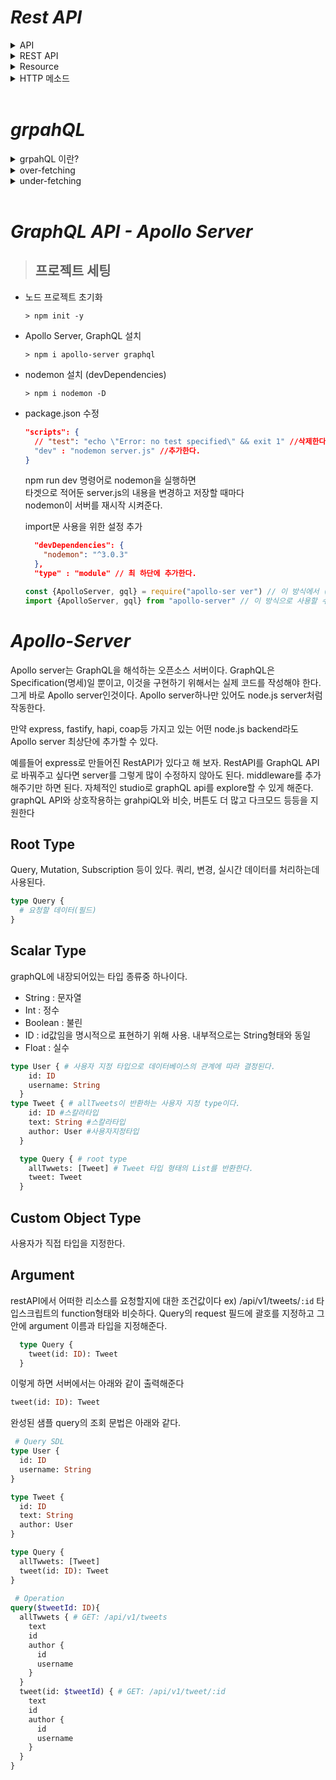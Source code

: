
# *Rest API*
<details>
<summary>API</summary>
API란? 

Application Programming Interface의 준말이다.   
interface는 무엇인가와 상호작용하는 방법이다.   
TV의 리모콘에서 사용자가 버튼을 누르면 TV가 켜지는데, 이때 사용자가 누르는 버튼을 interface라고 한다.   
말 그대로 Application Programming에서의 특정 기능을 사용, 정보수집 등의 상호작용을  위한 수단 이라고 보면 된다.
</details>

<details>
<summary>REST API</summary>
REST API란?

서로 다른 서버 간의 통신에서 REST api를 사용하면 그 통신은 url로 이루어진다.    
예를들어 수백만개의 영화 정보를 데이터베이스에 저장된 서버가 있다고 가정할때,   
영화 정보에 대한 데이터를 정렬하여 출력하고 싶다면 서버로부터 모든 영화 정보에 대한 데이터를 가져와야 한다.   
이러한 상호작용에 필요한것이 URL이다.    
`/~/api/movies`   
위와같은 URL을 통해 request를 만든다.    
해당 url은 천개, 백만개의 영화정보 데이터를 담은 JSON 배열을 반환할것이다.    
이와같이 리소스나 리소스목록을 얻어올 때, 위와같이 url을 사용한다.
이 경우에는 영화정보가 리소스이다.
해당 url을 공개적으로 노출시킴으로써 서로 다른 서버에서 url에 요청하는것에 대한 접근을 허용하게 된다.

url의 파라미터를 통해 디테일한 조건으로 데이터를 받아올 수 있게 된다.
movie id가 1인 리소스 `/~/api/movies/1`
평점이 9점인 리소스 `/~/api/movies/search?rating=9`
</details>

<details>
<summary>Resource</summary>
Resource란?

기본적으로 리소스는 웹 사이트에 접속하거나 API를 호출할 때 서버로부터 제공받는 식별 가능한 자원들을 의미한다.   
텍스트나 이미지, 동영상 등과 같은 것들을 말한다.    
그러나 확장자를 가지는 정적인 파일들 외에 개념적으로 식별할 수 있으면 리소스가 될 수 있다.    
어떤 식당의 메뉴들을 보여줘! 라는 요청이 존재한다면 `메뉴` 와 `특정 식당` 이 리소스가 될 수 있다는 것이다.   
`/~/menus` 여기서 menus는 정적인 파일들을 의미하는 것이 아니라 메뉴라는 자원들을 의미하는 것이고,     
이렇게 식별 가능한 자원을 리소스라고 부른다. (특정 지을 수 있는 대상들에 대한 식별자)   

예를들어 /users/:id/followers 라는 url이 존재한다면 여기서 리소스는 `users`와 `followers`가 된다.   
15번 user를 follow하는 사람들을 의미하기 때문이다.    

</details>

<details>
<summary>HTTP 메소드</summary>
HTTP 메소드

일반적으로 URL에 동사를 넣는 것은 좋은 방법이 아니다.   
생성과 관련된 기능에서 명사를 사용한다면 create/add/upload등 일관적이지 못하기 때문이다.    
대신 HTTP메소드에 의존한다.   
기본적으로 웹 사이트에 정보에 대한 요청을 보낼 때 브라우저는 항상 GET요청을 보낸다.   
그 외에도 POST, DELETE PUT, PATCH 등이 있다.    
이러한 HTTP 명세를 통해 API가 더 많은 일을 할 수 있도록 해준다.

- GET /2/users/yoo/bookmarks
- POST /2/users/yoo/bookmarks

즉 메소드 방식에 따라 동일한 URL 임에도 조회 뿐만 아니라 수정, 삭제도 가능해진다.   

 `PUT, DELETE에 대한 오해`  
https://blog.naver.com/choo_co/221276997559   
https://mokpo.tistory.com/202
https://late90.tistory.com/353

</details>
<br/>

 # *grpahQL*
<details>
<summary>grpahQL 이란?</summary>

GraphQL은 하나의 명세이다.    
2012년 부터 FaceBook 모바일 어플리케이션이 GraphQL을 사용을 시작했다.   
GraphQL Spec은 2015년 부터 오픈소스로 공개되었다.   
명세는 어떻게 동작하는지 적혀있을 뿐이므로, 그것을 javascript로 최초로 구현한것이 GraphQL-js이다.   
`GraphQL Spec`  
https://github.com/graphql/graphql-spec   

GraphQL API는 RestAPI에 대한 직접적인 해결책이다.

RestAPI는 아주 큰 문제를 두가지 가지고 있다.    
첫번째는 over-fetching이고 두번째는 under-fetching이다.
GraphQL API는 RestAPI의 두 문제를 해결하는데 도움을 준다.
</details>
<details>
<summary>over-fetching</summary>

over-fetching이란, 내가 사용하지 않는 데이터라도 정형화된 틀로 제공되는 모든 data를 받는다는것을 의미한다.    
즉, 특정 api에서 내가 필요한 데이터 이상의 데이터를 받게 된다.    
정형화 된 틀의 데이터 양식(JSON)으로 내보내는 내가 사용하지 않는 데이터를 포함한 모든 데이터를 받게된다는 것이다.   
예를들어 나는 title 데이터만 출력하는 기능을 만들고 싶어서 RestAPI로 데이터를 조회했는데, title뿐만 아니라 title을 포함한 25개의 연관 데이터를 받게 된다는 것이다.    
이는 해당 데이터들을 제공하는 Backend 서버나 DataBase에서 필요 이상의 기회비용이 발생하는것을 의미한다.   
또한 backend에서 frontend로 전송하는 데이터량이 많아진것 이므로 전송이 느릴수 있다.   
GrpahQL은 URL로 data를 즉시 받지 않고 필요한 data만을 요청한다.   
GraphQL Query를 API에 보내면 정확히 요청한 것만 받는다.   

### `GraphQL Query`
```graphql
{
  hello: {
    name
    height
    mass
  }
}
```
### `Response JSON`
```json
{
  "hello": {
    "name": "Luke Skywaler",
    "height": "1.72",
    "mass": "77",
  }
}
```

위의 GraphQL Query를 API에 요청한다면 Response JSON 형태의 데이터를 반환받게 된다.    
json의 hello속성의 객체중 name, height, mass 속성 데이터만 뽑아 그 형태를 유지하여 받게 된다.

</details>

<details>
<summary>under-fetching</summary>

under-fetching이란 한번의 url 요청으로 필요한 모든 데이터 요청을 처리하지 못하는것을 의미한다.    

예를들어 특정 영화의 제목과 장르 정보를 가져오려고 하는데, 해당 API는 영화의 제목과 장르에 대한 분류번호를 제공한다.    
이때 장르에 대한 명확한 단어를 얻기 위해서는 해당 분류번호를 가지고 새로운 API에 각 분류번호에 해당하는 장르 제목을 리소스로 요청하거나,    
분류번호에 해당하는 장르제목 리스트 데이터 리소스를 반환받아 백엔드 서버 내부적으로 일치하는 데이터를 검증하여 처리해야한다.   
만약 첫번째만 이라면 단순히 under-fetching인데 두번째 경우라면 under-fetching뿐만 아니라 over-fetching 문제도 발생하게 된다.   
(필요한 장르번호에 해당하는 리소스만 요청하는 것이 아닌 필요없는 모든 장르를 다 가져오기 때문...)   


</details>

<br/>

# *GraphQL API - Apollo Server*

> ## 프로젝트 세팅
 - 노드 프로젝트 초기화 
    ```
    > npm init -y
    ```

 - Apollo Server, GraphQL 설치
    ```
    > npm i apollo-server graphql
    ```

  - nodemon 설치 (devDependencies)
    ```
    > npm i nodemon -D
    ```

  - package.json 수정

    ```json
    "scripts": {
      // "test": "echo \"Error: no test specified\" && exit 1" //삭제한다.
      "dev" : "nodemon server.js" //추가한다.
    }
    ```
    npm run dev 명령어로 nodemon을 실행하면   
    타겟으로 적어둔 server.js의 내용을 변경하고 저장할 때마다   
    nodemon이 서버를 재시작 시켜준다.

    import문 사용을 위한 설정 추가
    ```json
      "devDependencies": {
        "nodemon": "^3.0.3"
      },
      "type" : "module" // 최 하단에 추가한다.
    ```

    ```js
    const {ApolloServer, gql} = require("apollo-ser ver") // 이 방식에서 (여전히 사용 가능)
    import {ApolloServer, gql} from "apollo-server" // 이 방식으로 사용할 수 있게 된다
    ```

# *Apollo-Server*
Apollo server는 GraphQL을 해석하는 오픈소스 서버이다.
GraphQL은 Specification(명세)일 뿐이고, 이것을 구현하기 위해서는 실제 코드를 작성해야 한다.
그게 바로 Apollo server인것이다.
Apollo server하나만 있어도 node.js server처럼 작동한다.

만약 express, fastify, hapi, coap등 가지고 있는 어떤 node.js backend라도
Apollo server 최상단에 추가할 수 있다.

예를들어 express로 만들어진 RestAPI가 있다고 해 보자.
RestAPI를 GraphQL API로 바꿔주고 싶다면 server를 그렇게 많이 수정하지 않아도 된다.
middleware를 추가해주기만 하면 된다.
자체적인 studio로 graphQL api를 explore할 수 있게 해준다.
graphQL API와 상호작용하는 grahpiQL와 비슷, 버튼도 더 많고 다크모드 등등을 지원한다

## Root Type
Query, Mutation, Subscription 등이 있다.
쿼리, 변경, 실시간 데이터를 처리하는데 사용된다.
```graphQL
type Query {
  # 요청할 데이터(필드)
}
```

## Scalar Type
graphQL에 내장되어있는 타입 종류중 하나이다.
 - String : 문자열
 - Int : 정수
 - Boolean : 불린
 - ID : id값임을 명시적으로 표현하기 위해 사용. 내부적으로는 String형태와 동일
 - Float : 실수

```graphql
type User { # 사용자 지정 타입으로 데이터베이스의 관계에 따라 결정된다.
    id: ID
    username: String 
  }
type Tweet { # allTweets이 반환하는 사용자 지정 type이다.
    id: ID #스칼라타입
    text: String #스칼라타입
    author: User #사용자지정타입
  }

  type Query { # root type
    allTwwets: [Tweet] # Tweet 타입 형태의 List를 반환한다.
    tweet: Tweet
  }
```

## Custom Object Type
사용자가 직접 타입을 지정한다.

## Argument
restAPI에서 어떠한 리소스를 요청할지에 대한 조건값이다
ex) /api/v1/tweets/`:id`
타입스크립트의 function형태와 비슷하다.
Query의 request 필드에 괄호를 지정하고 그 안에 argument 이름과 타입을 지정해준다.

```graphQL
  type Query {
    tweet(id: ID): Tweet
  }
```

이렇게 하면 서버에서는 아래와 같이 출력해준다

```graphql
tweet(id: ID): Tweet
```

완성된 샘플 query의 조회 문법은 아래와 같다.

```graphql
 # Query SDL
type User {
  id: ID
  username: String 
}

type Tweet { 
  id: ID
  text: String
  author: User
}

type Query { 
  allTwwets: [Tweet] 
  tweet(id: ID): Tweet
}
  
 # Operation
query($tweetId: ID){
  allTwwets { # GET: /api/v1/tweets
    text
    id
    author {
      id
      username
    }
  }
  tweet(id: $tweetId) { # GET: /api/v1/tweet/:id
    text
    id
    author {
      id
      username
    }
  }
}
```

